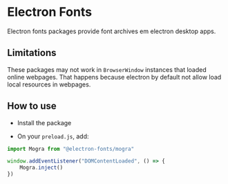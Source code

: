 # Electron Fonts

Electron fonts packages provide font archives em electron desktop apps.

## Limitations

These packages may not work in `BrowserWindow` instances that loaded online webpages. That happens because electron by default not allow load local resources in webpages.

## How to use

* Install the package

* On your `preload.js`, add:

```ts
import Mogra from "@electron-fonts/mogra"

window.addEventListener("DOMContentLoaded", () => {
    Mogra.inject()
})
```